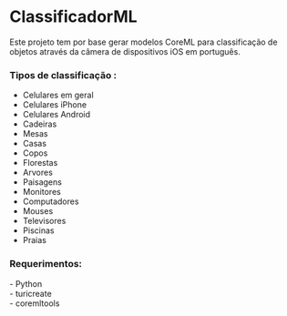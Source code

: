 # ClassificadorML

Este projeto tem por base gerar modelos CoreML para classificação de objetos através da câmera de dispositivos iOS em português.

<h3>Tipos de classificação :</h3>

- Celulares em geral
- Celulares iPhone
- Celulares Android
- Cadeiras
- Mesas
- Casas
- Copos
- Florestas
- Arvores
- Paisagens
- Monitores
- Computadores
- Mouses
- Televisores
- Piscinas
- Praias

<h3><b>Requerimentos:</b><br></h3>
- Python<br>
- turicreate<br>
- coremltools<br>
